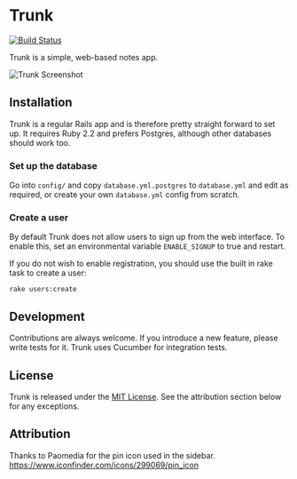 # Trunk

[![Build Status](https://travis-ci.org/timdavies/trunk.svg?branch=master)](https://travis-ci.org/timdavies/trunk)

Trunk is a simple, web-based notes app.

![Trunk Screenshot](http://i.imgur.com/hoKMox8.png)

## Installation

Trunk is a regular Rails app and is therefore pretty straight forward to set up.
It requires Ruby 2.2 and prefers Postgres, although other databases should
work too.

### Set up the database

Go into `config/` and copy `database.yml.postgres` to `database.yml` and edit
as required, or create your own `database.yml` config from scratch.

### Create a user

By default Trunk does not allow users to sign up from the web interface. To
enable this, set an environmental variable `ENABLE_SIGNUP` to true and restart.

If you do not wish to enable registration, you should use the built in rake task
to create a user:

    rake users:create

## Development

Contributions are always welcome. If you introduce a new feature, please write
tests for it. Trunk uses Cucumber for integration tests.

## License

Trunk is released under the [MIT License](http://www.opensource.org/licenses/MIT).
See the attribution section below for any exceptions.

## Attribution

Thanks to Paomedia for the pin icon used in the sidebar.
https://www.iconfinder.com/icons/299069/pin_icon
